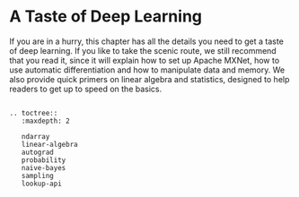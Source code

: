 # A Taste of Deep Learning

If you are in a hurry, this chapter has all the details you need to
get a taste of deep learning. If you like to take the scenic route, we
still recommend that you read it, since it will explain how to set up
Apache MXNet, how to use automatic differentiation and how to
manipulate data and memory. We also provide quick primers on linear
algebra and statistics, designed to help readers to get up to speed on
the basics.

```eval_rst

.. toctree::
   :maxdepth: 2

   ndarray
   linear-algebra
   autograd
   probability
   naive-bayes
   sampling
   lookup-api

```
